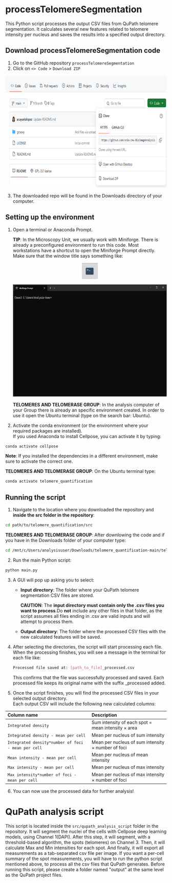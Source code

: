 # processTelomereSegmentation

This Python script processes the output CSV files from QuPath telomere segmentation. It calculates several new features related to telomere intensity per nucleus and saves the results into a specified output directory.

## Download processTelomereSegmentation code

1. Go to the GitHub repository `processTelomereSegmentation`
2. Click on `<> Code` > `Download ZIP`
   
<p align="center">
    <img width="700" height="350" src="images/code.png">
</p>

3. The downloaded repo will be found in the Downloads directory of your computer.

## Setting up the environment

1. Open a terminal or Anaconda Prompt.

    **TIP**: In the Microscopy Unit, we usually work with Miniforge. There is already a preconfigured environment to run this code. Most workstations have a shortcut to open the Miniforge Prompt directly.
    Make sure that the window title says something like:

    <p align="center">
    <img width="50" height="50" src="images/miniforge_simbol.png">
    </p>

    <p align="center">
    <img width="700" height="350" src="images/miniforge.png">
    </p>

   **TELOMERES AND TELOMERASE GROUP**: In the analysis computer of your Group there is already an specific environment created. In order to use it open the Ubuntu terminal (type on the search bar: Ubuntu).

2. Activate the conda environment (or the environment where your required packages are installed).  
If you used Anaconda to install Cellpose, you can activate it by typing:

```bash
conda activate cellpose
```

**Note**: If you installed the dependencies in a different environment, make sure to activate the correct one.

**TELOMERES AND TELOMERASE GROUP**: On the Ubuntu terminal type:
```bash
conda activate telomere_quantification
```

## Running the script

1. Navigate to the location where you downloaded the repository and **inside the src folder in the repository**:

```bash
cd path/to/telomere_quantification/src
```
**TELOMERES AND TELOMERASE GROUP**: After downlowing the code and if you have in the Downloads folder of your computer type:
```bash
cd /mnt/c/Users/analysisuser/Downloads/telomere_quantification-main/telomere_quantification-main/src
```

2. Run the main Python script:

```bash
python main.py
```

3. A GUI will pop up asking you to select:
   - **Input directory**: The folder where your QuPath telomere segmentation CSV files are stored.

        **CAUTION**: The **input directory must contain only the .csv files you want to process**.Do **not** include any other files in that folder, as the script assumes all files ending in .csv are valid inputs and will attempt to process them. 
   
   - **Output directory**: The folder where the processed CSV files with the new calculated features will be saved.

4. After selecting the directories, the script will start processing each file.
When the processing finishes, you will see a message in the terminal for each file like:
    ```bash
    Processed file saved at: [path_to_file]_processed.csv
    ```
    This confirms that the file was successfully processed and saved.
    Each processed file keeps its original name with the suffix _processed added.

5. Once the script finishes, you will find the processed CSV files in your selected output directory.  
Each output CSV will include the following new calculated columns:

| Column name | Description |
| :---------- | :----------- |
| `Integrated density` | Sum intensity of each spot = mean intensity × area |
| `Integrated density - mean per cell` | Mean per nucleus of sum intensity |
| `Integrated density*number of foci - mean per cell` | Mean per nucleus of sum intensity × number of foci |
| `Mean intensity - mean per cell` | Mean per nucleus of mean intensity |
| `Max intensity - mean per cell` | Mean per nucleus of max intensity |
| `Max intensity*number of foci - mean per cell` | Mean per nucleus of max intensity × number of foci |

6. You can now use the processed data for further analysis!

# QuPath analysis script

This script is located inside the `src/qupath_analysis_script` folder in the repository. It will segment the nuclei of the cells with Cellpose deep learning models, using Channel 1(DAPI). After this step, it will segment, with a threshold-based algorithm, the spots (telomeres) on Channel 3. Then, it will calculate Max and Min intensities for each spot. And finally, it will export all measurements as a tab-separated csv file per image. If you want a per-cell summary of the spot measurements, you will have to run the python script mentioned above, to process all the csv files that QuPath generates. Before running this script, please create a folder named "output" at the same level as the QuPath project files.

